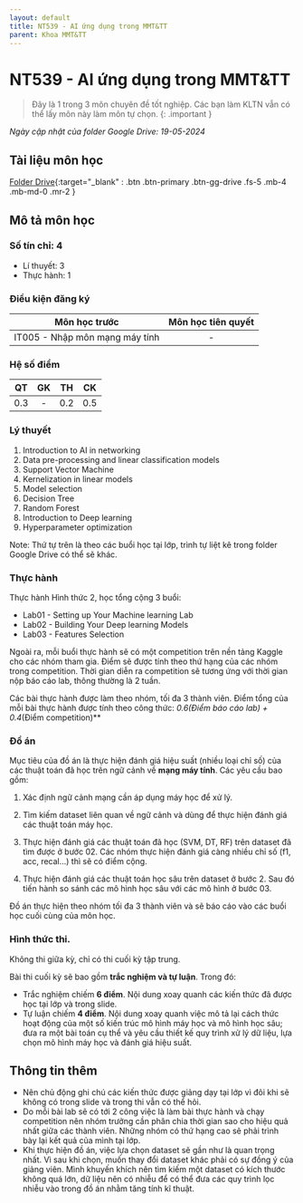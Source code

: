 ```yaml
---
layout: default
title: NT539 - AI ứng dụng trong MMT&TT
parent: Khoa MMT&TT
---
```


# NT539 - AI ứng dụng trong MMT&TT

> Đây là 1 trong 3 môn chuyên đề tốt nghiệp. Các bạn làm KLTN vẫn có thể lấy môn này làm môn tự chọn.
{: .important }

*Ngày cập nhật của folder Google Drive: 19-05-2024*
## Tài liệu môn học

[Folder Drive](https://drive.google.com/drive/folders/1NsGapKMSEqr-fXwN8CkrdJvwdkknQCTu?usp=sharing){:target="_blank" : .btn .btn-primary .btn-gg-drive .fs-5 .mb-4 .mb-md-0 .mr-2 }

## Mô tả môn học

### Số tín chỉ: 4
- Lí thuyết: 3
- Thực hành: 1

### Điều kiện đăng ký

| <center>Môn học trước</center> | Môn học tiên quyết |  
|------|-----|  
| <center>IT005 - Nhập môn mạng máy tính</center> | <center>-</center> |  

### Hệ số điểm

| QT | GK | TH | CK |  
|------|-----|-----|-----|  
| <center>0.3</center>| <center>-</center>| <center>0.2</center> | <center>0.5</center> |  

### Lý thuyết

1. Introduction to AI in networking
2. Data pre-processing and linear classification models
3. Support Vector Machine
4. Kernelization in linear models
5. Model selection
6. Decision Tree
7. Random Forest
8. Introduction to Deep learning
9. Hyperparameter optimization

Note: Thứ tự trên là theo các buổi học tại lớp, trình tự liệt kê trong folder Google Drive có thể sẽ khác.

### Thực hành

Thực hành Hình thức 2, học tổng cộng 3 buổi:

- Lab01 - Setting up Your Machine learning Lab
- Lab02 - Building Your Deep learning Models
- Lab03 - Features Selection

Ngoài ra, mỗi buổi thực hành sẽ có một competition trên nền tảng Kaggle cho các nhóm tham gia. Điểm sẽ được tính theo thứ hạng của các nhóm trong competition. Thời gian diễn ra competition sẽ tương ứng với thời gian nộp báo cáo lab, thông thường là 2 tuần.

Các bài thực hành được làm theo nhóm, tối đa 3 thành viên. Điểm tổng của mỗi bài thực hành được tính theo công thức: **0.6*(Điểm báo cáo lab) + 0.4*(Điểm competition)**

### Đồ án

Mục tiêu của đồ án là thực hiện đánh giá hiệu suất (nhiều loại chỉ số) của các thuật toán đã học trên ngữ cảnh về **mạng máy tính**. Các yêu cầu bao gồm:

01. Xác định ngữ cảnh mạng cần áp dụng máy học để xử lý.

02. Tìm kiếm dataset liên quan về ngữ cảnh và dùng để thực hiện đánh giá các thuật toán máy học.

03. Thực hiện đánh giá các thuật toán đã học (SVM, DT, RF) trên dataset đã tìm được ở bước 02. Các nhóm thực hiện đánh giá càng nhiều chỉ số (f1, acc, recal...) thì sẽ có điểm cộng.

04. Thực hiện đánh giá các thuật toán học sâu trên dataset ở bước 2. Sau đó tiến hành so sánh các mô hình học sâu với các mô hình ở bước 03.

Đồ án thực hiện theo nhóm tối đa 3 thành viên và sẽ báo cáo vào các buổi học cuối cùng của môn học.

### Hình thức thi.

Không thi giữa kỳ, chỉ có thi cuối kỳ tập trung.

Bài thi cuối kỳ sẽ bao gồm **trắc nghiệm và tự luận**. Trong đó: 

- Trắc nghiệm chiếm **6 điểm**. Nội dung xoay quanh các kiến thức đã được học tại lớp và trong slide.
- Tự luận chiếm **4 điểm**. Nội dung xoay quanh việc mô tả lại cách thức hoạt động của một số kiến trúc mô hình máy học và mô hình học sâu; đưa ra một bài toán cụ thể và yêu cầu thiết kế quy trình xử lý dữ liệu, lựa chọn mô hình máy học và đánh giá hiệu suất.

## Thông tin thêm

- Nên chủ động ghi chú các kiến thức được giảng dạy tại lớp vì đôi khi sẽ không có trong slide và trong thi vẫn có thể hỏi.
- Do mỗi bài lab sẽ có tới 2 công việc là làm bài thực hành và chạy competition nên nhóm trưởng cần phân chia thời gian sao cho hiệu quả nhất giữa các thành viên. Những nhóm có thứ hạng cao sẽ phải trình bày lại kết quả của mình tại lớp.
- Khi thực hiện đồ án, việc lựa chọn dataset sẽ gần như là quan trọng nhất. Vì sau khi chọn, muốn thay đổi dataset khác phải có sự đồng ý của giảng viên. Mình khuyến khích nên tìm kiếm một dataset có kích thước không quá lớn, dữ liệu nên có nhiễu để có thể đưa các quy trình lọc nhiễu vào trong đồ án nhằm tăng tính kĩ thuật.
